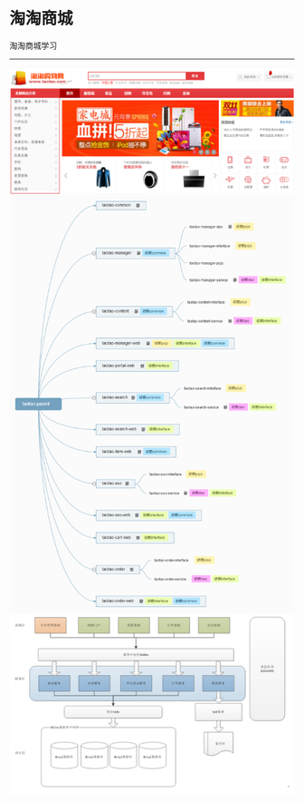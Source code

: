 # 淘淘商城
淘淘商城学习

------

![taotao](https://github.com/chimmhuang/taotao/blob/master/%E6%AF%8F%E6%97%A5%E6%80%BB%E7%BB%93/taotao.png "淘淘商城")
![taotao2](https://raw.githubusercontent.com/chimmhuang/taotao/master/taotao-parent%E6%9E%B6%E6%9E%84.png "淘淘商城架构图2")
![taotao1](https://raw.githubusercontent.com/chimmhuang/taotao/master/taotao%E5%95%86%E5%9F%8E%E7%B3%BB%E7%BB%9F%E6%9E%B6%E6%9E%84.png "淘淘商城架构图1")
